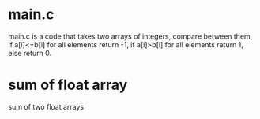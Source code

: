 # main.c
main.c is a code that takes two arrays of integers, compare between them,
if a[i]<=b[i] for all elements return -1, if a[i]>b[i] for all elements return 1, else return 0.
# sum of float array
sum of two float arrays

